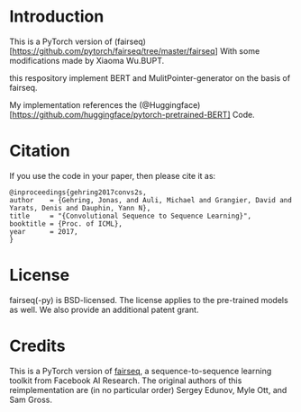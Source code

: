# Introduction

This is a PyTorch version of (fairseq)[https://github.com/pytorch/fairseq/tree/master/fairseq] With some modifications made by Xiaoma Wu.BUPT.

this respository implement BERT and MulitPointer-generator on the basis of fairseq. 

My implementation references the (@Huggingface)[https://github.com/huggingface/pytorch-pretrained-BERT] Code.


# Citation

If you use the code in your paper, then please cite it as:

```
@inproceedings{gehring2017convs2s,
author    = {Gehring, Jonas, and Auli, Michael and Grangier, David and Yarats, Denis and Dauphin, Yann N},
title     = "{Convolutional Sequence to Sequence Learning}",
booktitle = {Proc. of ICML},
year      = 2017,
}
```

# License
fairseq(-py) is BSD-licensed.
The license applies to the pre-trained models as well.
We also provide an additional patent grant.

# Credits
This is a PyTorch version of
[fairseq](https://github.com/facebookresearch/fairseq), a sequence-to-sequence
learning toolkit from Facebook AI Research. The original authors of this
reimplementation are (in no particular order) Sergey Edunov, Myle Ott, and Sam
Gross.
